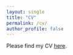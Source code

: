```yaml
---
layout: single
title: "CV"
permalink: /cv/
author_profile: false
---
```


Please find my CV <a href="/files/Academic_CV.pdf" target="_blank" rel="noopener"> here</a>.
